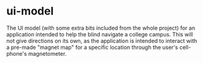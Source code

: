# ui-model

The UI model (with some extra bits included from the whole project) for an application intended to help the blind navigate a college campus. This will not give directions on its own, as the application is intended to interact with a pre-made "magnet map" for a specific location through the user's cell-phone's magnetometer.
